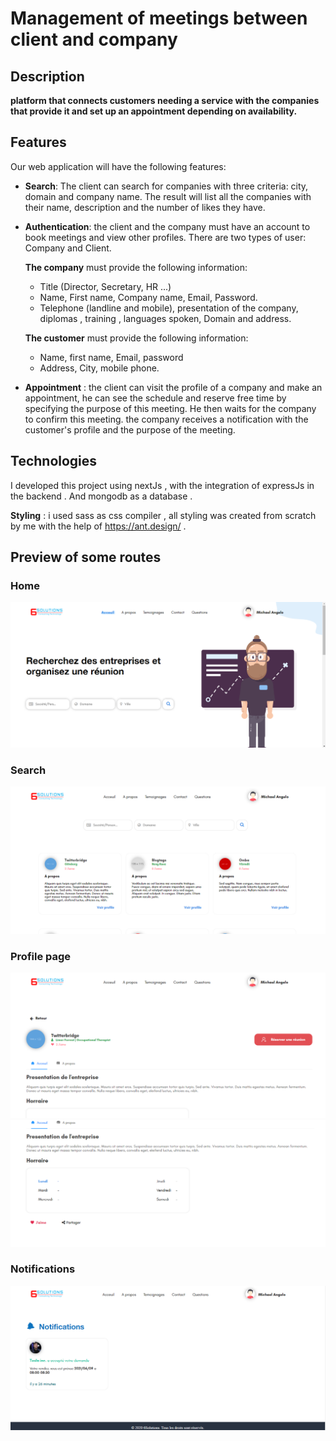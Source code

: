 # Management of meetings between client and company
## Description
**platform that connects customers needing a service with the companies that provide it and set up an appointment depending on availability.**
## Features
Our web application will have the following features:
- **Search**: The client can search for companies with three criteria: city, domain and company name. The result will list all the companies with their name, description and the number of likes they have.
- **Authentication**: the client and the company must have an account to book meetings and view other profiles. There are two types of user: Company and Client.

   **The company** must provide the following information:
    - Title (Director, Secretary, HR ...)
    - Name, First name, Company name, Email, Password.
    - Telephone (landline and mobile), presentation of the company, diplomas , training , languages spoken, Domain and address.
    
   **The customer** must provide the following information:
    - Name, first name, Email, password
    - Address, City, mobile phone.
- **Appointment** : the client can visit the profile of a company and make an appointment,
  he can see the schedule and reserve free time by specifying the purpose of this meeting. He then waits for the company to confirm this meeting.
  the company receives a notification with the customer's profile and the purpose of the meeting.

## Technologies
I developed this project using nextJs , with the integration of expressJs in the backend . And mongodb as a database .

**Styling** : i used sass as css compiler , all styling was created from scratch by me with the help of https://ant.design/ . 
## Preview of some routes
### Home  
![alt text](https://github.com/noumane06/PfeProject/blob/master/home.png?raw=true)
### Search 
![alt text](https://github.com/noumane06/PfeProject/blob/master/search.png?raw=true)
### Profile page
![alt text](https://github.com/noumane06/PfeProject/blob/master/profile.png?raw=true)
![alt text](https://github.com/noumane06/PfeProject/blob/master/profile2.png?raw=true)
### Notifications 
![alt text](https://github.com/noumane06/PfeProject/blob/master/notification.png?raw=true)
